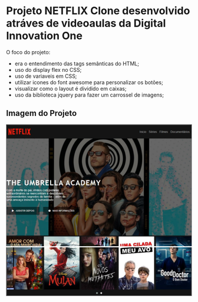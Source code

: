 # Projeto NETFLIX Clone desenvolvido atráves de videoaulas da Digital Innovation One

O foco do projeto:
- era o entendimento das tags semânticas do HTML;
- uso do display flex no CSS;
- uso de variaveis em CSS;
- utilizar icones do font awesome para personalizar os botões;
- visualizar como o layout é dividido em caixas;
- uso da biblioteca jquery para fazer um carrossel de imagens;

## Imagem do Projeto
![imagem do projeto](./images/projeto.jpg)![imagem do projeto](./images/projeto-1.jpg)
